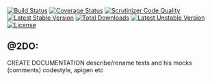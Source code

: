 [![Build Status](https://travis-ci.org/drycart/data.svg?branch=master)](https://travis-ci.org/drycart/data)
[![Coverage Status](https://coveralls.io/repos/github/drycart/data/badge.svg?branch=master)](https://coveralls.io/github/drycart/data?branch=master)
[![Scrutinizer Code Quality](https://scrutinizer-ci.com/g/drycart/data/badges/quality-score.png?b=master)](https://scrutinizer-ci.com/g/drycart/data/?branch=master)
[![Latest Stable Version](https://poser.pugx.org/drycart/data/v)](//packagist.org/packages/drycart/data) [![Total Downloads](https://poser.pugx.org/drycart/data/downloads)](//packagist.org/packages/drycart/data) [![Latest Unstable Version](https://poser.pugx.org/drycart/data/v/unstable)](//packagist.org/packages/drycart/data) [![License](https://poser.pugx.org/drycart/data/license)](//packagist.org/packages/drycart/data)

@2DO:
-----
CREATE DOCUMENTATION
describe/rename tests and his mocks (comments)
codestyle, apigen etc
